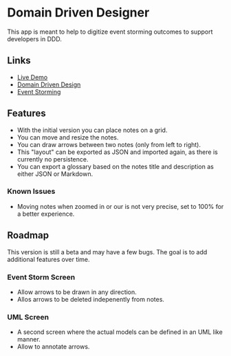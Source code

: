 # Domain Driven Designer

This app is meant to help to digitize event storming outcomes to support developers in DDD.  

## Links
- [Live Demo](http://ddder.the-blackbird.com/)
- [Domain Driven Design](https://en.wikipedia.org/wiki/Domain-driven_design)
- [Event Storming](https://www.eventstorming.com/)

## Features
- With the initial version you can place notes on a grid.
- You can move and resize the notes.
- You can draw arrows between two notes (only from left to right).
- This "layout" can be exported as JSON and imported again, as there is currently no persistence.
- You can export a glossary based on the notes title and description as either JSON or Markdown.

### Known Issues
-  Moving notes when zoomed in or our is not very precise, set to 100% for a better experience.

## Roadmap
This version is still a beta and may have a few bugs. The goal is to add additional features over time.

### Event Storm Screen
- Allow arrows to be drawn in any direction.
- Allos arrows to be deleted indepenently from notes.

### UML Screen
- A second screen where the actual models can be defined in an UML like manner.
- Allow to annotate arrows.

